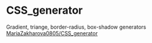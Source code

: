 # CSS_generator
Gradient, triange, border-radius, box-shadow generators
[MariaZakharova0805/CSS_generator](https://mariazakharova0805.github.io/CSS_generator/)
